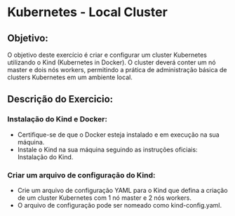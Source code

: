 # Kubernetes - Local Cluster

## Objetivo:
O objetivo deste exercício é criar e configurar um cluster Kubernetes utilizando o Kind (Kubernetes in Docker). O cluster deverá conter um nó master e dois nós workers, permitindo a prática de administração básica de clusters Kubernetes em um ambiente local.

## Descrição do Exercicio:

### Instalação do Kind e Docker:
- Certifique-se de que o Docker esteja instalado e em execução na sua máquina.
- Instale o Kind na sua máquina seguindo as instruções oficiais: Instalação do Kind.

### Criar um arquivo de configuração do Kind:
- Crie um arquivo de configuração YAML para o Kind que defina a criação de um cluster Kubernetes com 1 nó master e 2 nós workers.
- O arquivo de configuração pode ser nomeado como kind-config.yaml.
